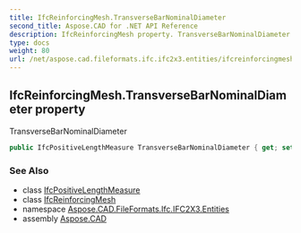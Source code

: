 ```yaml
---
title: IfcReinforcingMesh.TransverseBarNominalDiameter
second_title: Aspose.CAD for .NET API Reference
description: IfcReinforcingMesh property. TransverseBarNominalDiameter
type: docs
weight: 80
url: /net/aspose.cad.fileformats.ifc.ifc2x3.entities/ifcreinforcingmesh/transversebarnominaldiameter/
---
```

## IfcReinforcingMesh.TransverseBarNominalDiameter property

TransverseBarNominalDiameter

```csharp
public IfcPositiveLengthMeasure TransverseBarNominalDiameter { get; set; }
```

### See Also

* class [IfcPositiveLengthMeasure](../../../aspose.cad.fileformats.ifc.ifc2x3.types/ifcpositivelengthmeasure/)
* class [IfcReinforcingMesh](../)
* namespace [Aspose.CAD.FileFormats.Ifc.IFC2X3.Entities](../../ifcreinforcingmesh/)
* assembly [Aspose.CAD](../../../)


